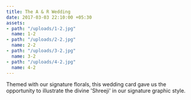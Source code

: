 ```yaml
---
title: The A & R Wedding
date: 2017-03-03 22:10:00 +05:30
assets:
- path: "/uploads/1-2.jpg"
  name: 1-2
- path: "/uploads/2-2.jpg"
  name: 2-2
- path: "/uploads/3-2.jpg"
  name: 3-2
- path: "/uploads/4-2.jpg"
  name: 4-2
---
```


Themed with our signature florals, this wedding card gave us the opportunity to illustrate the divine 'Shreeji' in our signature graphic style.
